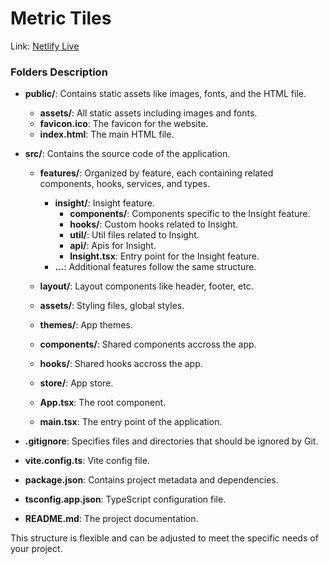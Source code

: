 # Metric Tiles

Link: [Netlify Live](https://metric-tiles-nn.netlify.app/)

### Folders Description

- **public/**: Contains static assets like images, fonts, and the HTML file.

  - **assets/**: All static assets including images and fonts.
  - **favicon.ico**: The favicon for the website.
  - **index.html**: The main HTML file.

- **src/**: Contains the source code of the application.

  - **features/**: Organized by feature, each containing related components, hooks, services, and types.

    - **insight/**: Insight feature.
      - **components/**: Components specific to the Insight feature.
      - **hooks/**: Custom hooks related to Insight.
      - **util/**: Util files related to Insight.
      - **api/**: Apis for Insight.
      - **Insight.tsx**: Entry point for the Insight feature.
    - **...**: Additional features follow the same structure.

  - **layout/**: Layout components like header, footer, etc.
  - **assets/**: Styling files, global styles.
  - **themes/**: App themes.
  - **components/**: Shared components accross the app.
  - **hooks/**: Shared hooks accross the app.
  - **store/**: App store.
  - **App.tsx**: The root component.
  - **main.tsx**: The entry point of the application.

- **.gitignore**: Specifies files and directories that should be ignored by Git.
- **vite.config.ts**: Vite config file.
- **package.json**: Contains project metadata and dependencies.
- **tsconfig.app.json**: TypeScript configuration file.
- **README.md**: The project documentation.

This structure is flexible and can be adjusted to meet the specific needs of your project.
